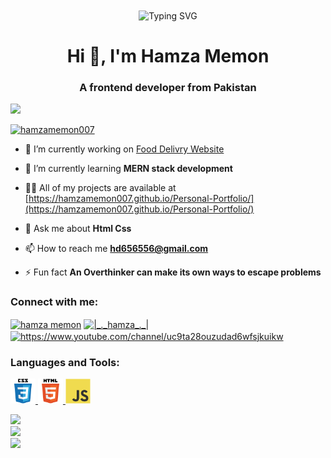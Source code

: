 <div align='center'><img align="center" src="https://readme-typing-svg.herokuapp.com?font=Fira+Code&weight=600&size=24&duration=3500&pause=500&color=151CF7&center=true&vCenter=true&width=435&lines=Hamza+Memon+;Front+End+DEVELOPER+;Code+Lover" alt="Typing SVG" /></div>

<h1 align="center">Hi 👋, I'm Hamza Memon</h1>
<h3 align="center">A frontend developer from Pakistan</h3>

[![](https://visitcount.itsvg.in/api?id=HamzaMemon007&label=Visits&color=12&icon=0&pretty=false)](https://visitcount.itsvg.in)


<p align="left"> <a href="https://github.com/ryo-ma/github-profile-trophy"><img src="https://github-profile-trophy.vercel.app/?username=hamzamemon007" alt="hamzamemon007" /></a> </p>

- 🔭 I’m currently working on [Food Delivry Website](https://hamzamemon007.github.io/Figma-to-Code/src)

- 🌱 I’m currently learning **MERN stack development**

- 👨‍💻 All of my projects are available at [https://hamzamemon007.github.io/Personal-Portfolio/](https://hamzamemon007.github.io/Personal-Portfolio/)

- 💬 Ask me about **Html Css**

- 📫 How to reach me **hd656556@gmail.com**

- ⚡ Fun fact **An Overthinker can make its own ways to escape problems**

<h3 align="left">Connect with me:</h3>
<p align="left">
<a href="https://fb.com/hamza memon" target="blank"><img align="center" src="https://raw.githubusercontent.com/rahuldkjain/github-profile-readme-generator/master/src/images/icons/Social/facebook.svg" alt="hamza memon" height="30" width="40" /></a>
<a href="https://instagram.com/|_._hamza_._|" target="blank"><img align="center" src="https://raw.githubusercontent.com/rahuldkjain/github-profile-readme-generator/master/src/images/icons/Social/instagram.svg" alt="|_._hamza_._|" height="30" width="40" /></a>
<a href="https://www.youtube.com/c/https://www.youtube.com/channel/uc9ta28ouzudad6wfsjkuikw" target="blank"><img align="center" src="https://raw.githubusercontent.com/rahuldkjain/github-profile-readme-generator/master/src/images/icons/Social/youtube.svg" alt="https://www.youtube.com/channel/uc9ta28ouzudad6wfsjkuikw" height="30" width="40" /></a>
</p>

<h3 align="left">Languages and Tools:</h3>
<p align="left"> <a href="https://www.w3schools.com/css/" target="_blank" rel="noreferrer"> <img src="https://raw.githubusercontent.com/devicons/devicon/master/icons/css3/css3-original-wordmark.svg" alt="css3" width="40" height="40"/> </a> <a href="https://www.w3.org/html/" target="_blank" rel="noreferrer"> <img src="https://raw.githubusercontent.com/devicons/devicon/master/icons/html5/html5-original-wordmark.svg" alt="html5" width="40" height="40"/> </a> <a href="https://developer.mozilla.org/en-US/docs/Web/JavaScript" target="_blank" rel="noreferrer"> <img src="https://raw.githubusercontent.com/devicons/devicon/master/icons/javascript/javascript-original.svg" alt="javascript" width="40" height="40"/> </a> </p>


![](https://github-readme-stats.vercel.app/api?username=HamzaMemon007&theme=dark&hide_border=false&include_all_commits=false&count_private=false)<br/>
![](https://github-readme-streak-stats.herokuapp.com/?user=HamzaMemon007&theme=dark&hide_border=false)<br/>
![](https://github-readme-stats.vercel.app/api/top-langs/?username=HamzaMemon007&theme=dark&hide_border=false&include_all_commits=false&count_private=false&layout=compact)



